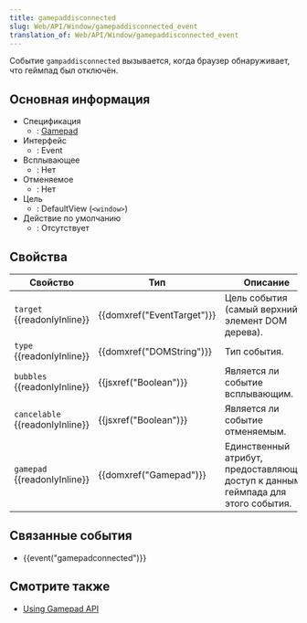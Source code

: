 ```yaml
---
title: gamepaddisconnected
slug: Web/API/Window/gamepaddisconnected_event
translation_of: Web/API/Window/gamepaddisconnected_event
---
```


Событие `gampaddisconnected` вызывается, когда браузер обнаруживает, что геймпад был отключён.

## Основная информация

- Спецификация
  - : [Gamepad](http://www.w3.org/TR/gamepad/#the-gamepaddisconnected-event)
- Интерфейс
  - : Event
- Всплывающее
  - : Нет
- Отменяемое
  - : Нет
- Цель
  - : DefaultView (`<window>`)
- Действие по умолчанию
  - : Отсутствует

## Свойства

| Свойство                        | Тип                        | Описание                                                                          |
| ------------------------------- | -------------------------- | --------------------------------------------------------------------------------- |
| `target` {{readonlyInline}}     | {{domxref("EventTarget")}} | Цель события (самый верхний элемент DOM дерева).                                  |
| `type` {{readonlyInline}}       | {{domxref("DOMString")}}   | Тип события.                                                                      |
| `bubbles` {{readonlyInline}}    | {{jsxref("Boolean")}}      | Является ли событие всплывающим.                                                  |
| `cancelable` {{readonlyInline}} | {{jsxref("Boolean")}}      | Является ли событие отменяемым.                                                   |
| `gamepad` {{readonlyInline}}    | {{domxref("Gamepad")}}     | Единственный атрибут, предоставляющий доступ к данным геймпада для этого события. |

## Связанные события

- {{event("gamepadconnected")}}

## Смотрите также

- [Using Gamepad API](/ru/docs/API/Gamepad/Using_Gamepad_API)

